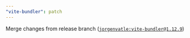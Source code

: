```yaml
---
"vite-bundler": patch
---
```


Merge changes from release branch ([`jorgenvatle:vite-bundler@1.12.9`](https://github.com/JorgenVatle/meteor-vite/releases/tag/vite-bundler%401.12.9))